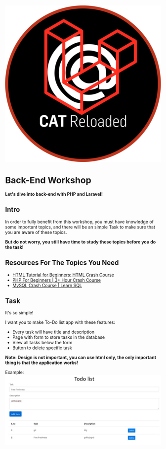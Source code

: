 <p align="center">
    <img src="/CAT-Laravel.png" alt="logo">
</p>


# Back-End Workshop

**Let's dive into back-end with PHP and Laravel!**

## Intro

In order to fully benefit from this workshop, you must have knowledge of some important topics, and there will be an simple Task to make sure that you are aware of these topics.

**But do not worry, you still have time to study these topics before you do the task!**

## Resources For The Topics You Need

 - [HTML Tutorial for Beginners: HTML Crash Course](https://www.youtube.com/watch?v=qz0aGYrrlhU&ab_channel=ProgrammingwithMosh)
 - [PHP For Beginners | 3+ Hour Crash Course](https://www.youtube.com/watch?v=BUCiSSyIGGU&ab_channel=TraversyMedia)
 - [MySQL Crash Course | Learn SQL](https://www.youtube.com/watch?v=9ylj9NR0Lcg&ab_channel=TraversyMedia)



## Task
It's so simple!

I want you to make To-Do list app with these features:
- Every task will have title and description
- Page with form to store tasks in the database
- View all tasks below the form
- Button to delete specific task

**Note: Design is not important, you can use html only, the only important thing is that the application works!**

Example:
![example](/todo.jpg)



